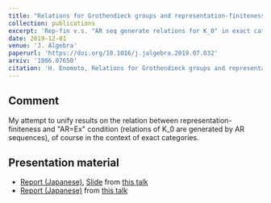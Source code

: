 ```yaml
---
title: "Relations for Grothendieck groups and representation-finiteness"
collection: publications
excerpt: 'Rep-fin v.s. "AR seq generate relations for K_0" in exact categories.'
date: 2019-12-01
venue: 'J. Algebra'
paperurl: 'https://doi.org/10.1016/j.jalgebra.2019.07.032'
arxiv: '1806.07650'
citation: 'H. Enomoto, Relations for Grothendieck groups and representation-finiteness, J. Algebra 539 (2019), 152--176.'
---
```


## Comment
My attempt to unify results on the relation between representation-finiteness and "AR=Ex" condition (relations of K_0 are generated by AR sequences), of course in the context of exact categories.

## Presentation material

- [Report (Japanese)](/files/Kanron2018.pdf), [Slide](/files/Kanron2018slide.pdf) from [this talk](/talks/2018-09-20/)
- [Report (Japanese)](\files\wakate2018.pdf) from [this talk](/talks/2018-03-07/)
